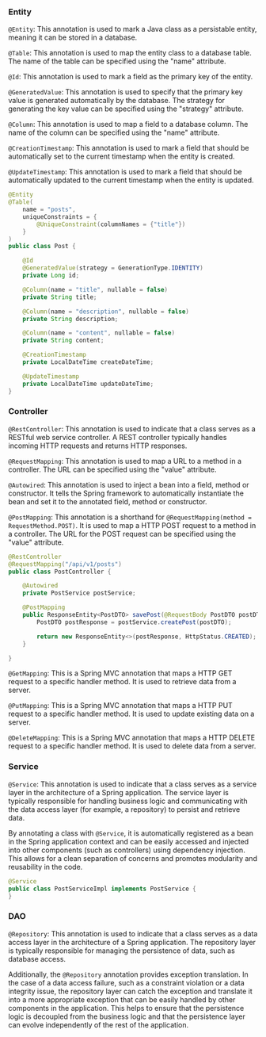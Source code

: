 ### Entity

`@Entity`: This annotation is used to mark a Java class as a persistable entity, meaning it can be stored in a database.

`@Table`: This annotation is used to map the entity class to a database table. The name of the table can be specified using the "name" attribute.

`@Id`: This annotation is used to mark a field as the primary key of the entity.

`@GeneratedValue`: This annotation is used to specify that the primary key value is generated automatically by the database. The strategy for generating the key value can be specified using the "strategy" attribute.

`@Column`: This annotation is used to map a field to a database column. The name of the column can be specified using the "name" attribute.

`@CreationTimestamp`: This annotation is used to mark a field that should be automatically set to the current timestamp when the entity is created.

`@UpdateTimestamp`: This annotation is used to mark a field that should be automatically updated to the current timestamp when the entity is updated.

```java
@Entity
@Table(
    name = "posts",
    uniqueConstraints = {
        @UniqueConstraint(columnNames = {"title"})
    }
)
public class Post {

    @Id
    @GeneratedValue(strategy = GenerationType.IDENTITY)
    private Long id;

    @Column(name = "title", nullable = false)
    private String title;

    @Column(name = "description", nullable = false)
    private String description;

    @Column(name = "content", nullable = false)
    private String content;

    @CreationTimestamp
    private LocalDateTime createDateTime;

    @UpdateTimestamp
    private LocalDateTime updateDateTime;
}
```

### Controller

`@RestController`: This annotation is used to indicate that a class serves as a RESTful web service controller. A REST controller typically handles incoming HTTP requests and returns HTTP responses.

`@RequestMapping`: This annotation is used to map a URL to a method in a controller. The URL can be specified using the "value" attribute.

`@Autowired`: This annotation is used to inject a bean into a field, method or constructor. It tells the Spring framework to automatically instantiate the bean and set it to the annotated field, method or constructor.

`@PostMapping`: This annotation is a shorthand for `@RequestMapping(method = RequestMethod.POST)`. It is used to map a HTTP POST request to a method in a controller. The URL for the POST request can be specified using the "value" attribute.

```java
@RestController
@RequestMapping("/api/v1/posts")
public class PostController {

    @Autowired
    private PostService postService;

    @PostMapping
    public ResponseEntity<PostDTO> savePost(@RequestBody PostDTO postDTO) {
        PostDTO postResponse = postService.createPost(postDTO);

        return new ResponseEntity<>(postResponse, HttpStatus.CREATED);
    }

}
```

`@GetMapping`: This is a Spring MVC annotation that maps a HTTP GET request to a specific handler method. It is used to retrieve data from a server.

`@PutMapping`: This is a Spring MVC annotation that maps a HTTP PUT request to a specific handler method. It is used to update existing data on a server.

`@DeleteMapping`: This is a Spring MVC annotation that maps a HTTP DELETE request to a specific handler method. It is used to delete data from a server.

### Service

`@Service`: This annotation is used to indicate that a class serves as a service layer in the architecture of a Spring application. The service layer is typically responsible for handling business logic and communicating with the data access layer (for example, a repository) to persist and retrieve data.

By annotating a class with `@Service`, it is automatically registered as a bean in the Spring application context and can be easily accessed and injected into other components (such as controllers) using dependency injection. This allows for a clean separation of concerns and promotes modularity and reusability in the code.

```java
@Service
public class PostServiceImpl implements PostService {
}
```

### DAO

`@Repository`: This annotation is used to indicate that a class serves as a data access layer in the architecture of a Spring application. The repository layer is typically responsible for managing the persistence of data, such as database access.

Additionally, the `@Repository` annotation provides exception translation. In the case of a data access failure, such as a constraint violation or a data integrity issue, the repository layer can catch the exception and translate it into a more appropriate exception that can be easily handled by other components in the application. This helps to ensure that the persistence logic is decoupled from the business logic and that the persistence layer can evolve independently of the rest of the application.